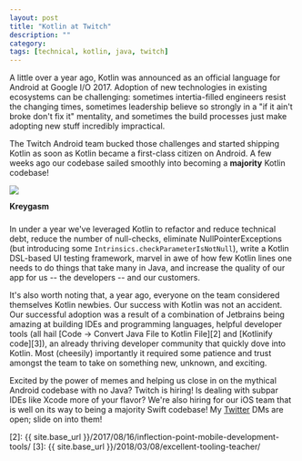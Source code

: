 ```yaml
---
layout: post
title: "Kotlin at Twitch"
description: ""
category: 
tags: [technical, kotlin, java, twitch]
---
```


A little over a year ago, Kotlin was announced as an official language for Android at Google I/O 2017. Adoption of new technologies in existing ecosystems can be challenging: sometimes intertia-filled engineers resist the changing times, sometimes leadership believe so strongly in a "if it ain't broke don't fix it" mentality, and sometimes the build processes just make adopting new stuff incredibly impractical. 

The Twitch Android team bucked those challenges and started shipping Kotlin as soon as Kotlin became a first-class citizen on Android. A few weeks ago our codebase sailed smoothly into becoming a **majority** Kotlin codebase! 

<div>
	<img class="rounded-corners" style="max-width: 900px; border: 1px; margin-bottom: 0px;" src="{{ site.images2018 }}/08-02/kotlin.png"/>
	<p class="caption-text" style="line-height: 1.0em; margin-bottom: 24px;"><strong>Kreygasm</strong></p>
</div>

In under a year we've leveraged Kotlin to refactor and reduce technical debt, reduce the number of null-checks, eliminate NullPointerExceptions (but introducing some `Intrinsics.checkParameterIsNotNull`), write a Kotlin DSL-based UI testing framework, marvel in awe of how few Kotlin lines one needs to do things that take many in Java, and increase the quality of our app for us -- the developers -- and our customers.

It's also worth noting that, a year ago, everyone on the team considered themselves Kotlin newbies. Our success with Kotlin was not an accident. Our successful adoption was a result of a combination of Jetbrains being amazing at building IDEs and programming languages, helpful developer tools (all hail [Code -> Convert Java File to Kotlin File][2] and [Kotlinify code][3]), an already thriving developer community that quickly dove into Kotlin. Most (cheesily) importantly it required some patience and trust amongst the team to take on something new, unknown, and exciting.

Excited by the power of memes and helping us close in on the mythical Android codebase with no Java? Twitch is hiring! Is dealing with subpar IDEs like Xcode more of your flavor? We're also hiring for our iOS team that is well on its way to being a majority Swift codebase! My [Twitter][1] DMs are open; slide on into them!

[1]: https://twitter.com/markmcerqueira
[2]: {{ site.base_url }}/2017/08/16/inflection-point-mobile-development-tools/
[3]: {{ site.base_url }}/2018/03/08/excellent-tooling-teacher/
